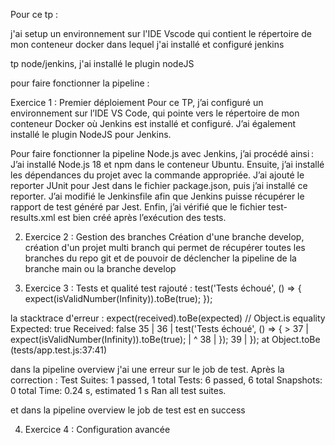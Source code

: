 Pour ce tp : 

j'ai setup un environnement sur l'IDE Vscode qui contient le répertoire de mon conteneur docker dans lequel j'ai installé et configuré jenkins

tp node/jenkins, j'ai installé le plugin nodeJS

pour faire fonctionner la pipeline : 

Exercice 1 : Premier déploiement
Pour ce TP, j’ai configuré un environnement sur l’IDE VS Code, qui pointe vers le répertoire de mon conteneur Docker où Jenkins est installé et configuré. J’ai également installé le plugin NodeJS pour Jenkins.

Pour faire fonctionner la pipeline Node.js avec Jenkins, j’ai procédé ainsi :
J’ai installé Node.js 18 et npm dans le conteneur Ubuntu. Ensuite, j’ai installé les dépendances du projet avec la commande appropriée. J’ai ajouté le reporter JUnit pour Jest dans le fichier package.json, puis j’ai installé ce reporter. J’ai modifié le Jenkinsfile afin que Jenkins puisse récupérer le rapport de test généré par Jest. Enfin, j’ai vérifié que le fichier test-results.xml est bien créé après l’exécution des tests.

2. Exercice 2 : Gestion des branches
Création d'une branche develop, création d'un projet multi branch qui permet de récupérer toutes les branches du repo git et de pouvoir de déclencher la pipeline de la branche main ou la branche develop 


3. Exercice 3 : Tests et qualité
test rajouté : 
test('Tests échoué', () => {
        expect(isValidNumber(Infinity)).toBe(true);
});

la stacktrace d'erreur : 
expect(received).toBe(expected) // Object.is equality
    Expected: true
    Received: false
      35 |
      36 |     test('Tests échoué', () =&gt; {
    &gt; 37 |         expect(isValidNumber(Infinity)).toBe(true);
         |                                         ^
      38 |     });
      39 | });
      at Object.toBe (tests/app.test.js:37:41)

dans la pipeline overview j'ai une erreur sur le job de test.
Après la correction : 
Test Suites: 1 passed, 1 total
Tests:       6 passed, 6 total
Snapshots:   0 total
Time:        0.24 s, estimated 1 s
Ran all test suites.

et dans la pipeline overview le job de test est en success

4. Exercice 4 : Configuration avancée

